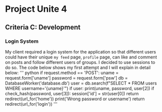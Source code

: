 # Project Unite 4
## Criteria C: Development
### Login System
My client required a login system for the application so that different users could have their unique `my feed` page, `profile` page, can like and comment on posts and follow different users of groups. I decided to use sessions to do so. The code below shows my first attempt and I will explain in detail below:
''' python
if request.method == 'POST':
        uname = request.form['uname']
        password = request.form['psw']
        db = DatabaseWorker('database.db')
        user = db.search(f"SELECT * FROM users WHERE username='{uname}'")
        if user:
            print(uname, password, user[2])
            if check_hash(password, user[3]):
                session['id'] = str(user[0])
                return redirect(url_for('home'))
        print('Wrong password or username')
        return redirect(url_for('login'))
'''
